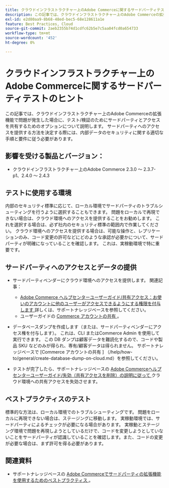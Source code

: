 ```yaml
---
title: クラウドインフラストラクチャー上のAdobe Commerceに関するサードパーティテストのヒント
description: この記事では、クラウドインフラストラクチャー上のAdobe Commerceの拡張機能で問題が発生した場合に、テスト/検証のためにサードパーティとアクセスを共有するためのオプションについて説明します。
exl-id: e2d80aa9-8b68-48ed-bec5-68e128611a1e
feature: Best Practices, Cloud
source-git-commit: 2aeb2355b74d1cdfc62b5e7c5aa04fcd0a654733
workflow-type: tm+mt
source-wordcount: '452'
ht-degree: 0%

---
```


# クラウドインフラストラクチャー上のAdobe Commerceに関するサードパーティテストのヒント

この記事では、クラウドインフラストラクチャー上のAdobe Commerceの拡張機能で問題が発生した場合に、テスト/検証のためにサードパーティとアクセスを共有するためのオプションについて説明します。
サードパーティへのアクセスを提供する方法を決定する際には、内部データのセキュリティに関する適切な手順と要件に従う必要があります。

## 影響を受ける製品とバージョン：

* クラウドインフラストラクチャー上のAdobe Commerce 2.3.0 ～ 2.3.7-p1、2.4.0 ～ 2.4.3

## テストに使用する環境

内部のセキュリティ標準に応じて、ローカル環境でサードパーティのトラブルシューティングを行うように選択することもできます。 問題をローカルで再現できない場合は、クラウド環境へのアクセスを提供することをお勧めします。 これを選択する場合は、必ず社内のセキュリティ標準の範囲内で作業してください。 クラウド環境へのアクセスを提供する場合は、可能な操作と、レプリケーションのみ、コード変更の許可などにどのような承認が必要かについて、サードパーティが明確になっていることを確認します。 これは、実稼動環境で特に重要です。

## サードパーティへのアクセスとデータの提供

* サードパーティベンダーにクラウド環境へのアクセスを提供します。 関連記事：

   * [Adobe Commerce ヘルプセンターユーザーガイド/共有アクセス：お使いのアカウントに他のユーザーがアクセスできるようにする権限を付与します ](/help/help-center-guide/help-center/magento-help-center-user-guide.md#shared-access) 詳しくは、サポートナレッジベースを参照してください。
   * ユーザーガイドの [Commerce アカウントの共有 ](https://experienceleague.adobe.com/ja/docs/commerce-admin/start/commerce-account/commerce-account-share)。

* データベースダンプを作成します（または、サードパーティベンダーにアクセス権を付与します）。 これは、CLI またはCommerce Admin を使用して実行できます。 この DB ダンプは顧客データを難読化するので、コードや製品 SKU などのみが得られ、専有/顧客データは得られません。 サポートナレッジベースで [Commerce アカウントの共有 ] （/help/how-to/general/create-database-dump-on-cloud.md）を参照してください。
* テストが完了したら、サポートナレッジベースの [Adobe Commerceヘルプセンターユーザーガイド/失効（共有アクセスを削除）の説明に従って ](/help/help-center-guide/help-center/magento-help-center-user-guide.md#revoke-shared-access) クラウド環境への共有アクセスを失効させます。

## ベストプラクティスのテスト

標準的な方法は、ローカル環境でのトラブルシューティングです。 問題をローカルに再現できない場合は、ステージングに移動します。 実稼動環境では、サードパーティによるチェックが必要になる場合があります。 実稼動とステージング環境で問題を再現しようとしているだけで、コードを変更しようとしていないことをサードパーティが認識していることを確認します。また、コードの変更が必要な場合は、まず許可を得る必要があります。

## 関連資料

* サポートナレッジベースの [Adobe Commerceでサードパーティの拡張機能を使用するためのベストプラクティス ](https://support.magento.com/hc/en-us/articles/360042361152-Best-Practices-for-using-third-party-extensions-in-Magento)。
